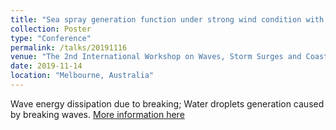 ```yaml
---
title: "Sea spray generation function under strong wind condition with waves"
collection: Poster
type: "Conference"
permalink: /talks/20191116
venue: "The 2nd International Workshop on Waves, Storm Surges and Coastal Hazards."
date: 2019-11-14
location: "Melbourne, Australia"
---
```


Wave energy dissipation due to breaking; Water droplets generation caused by breaking waves.
[More information here](http://waveworkshop.org/16thWaves/index.htm)

